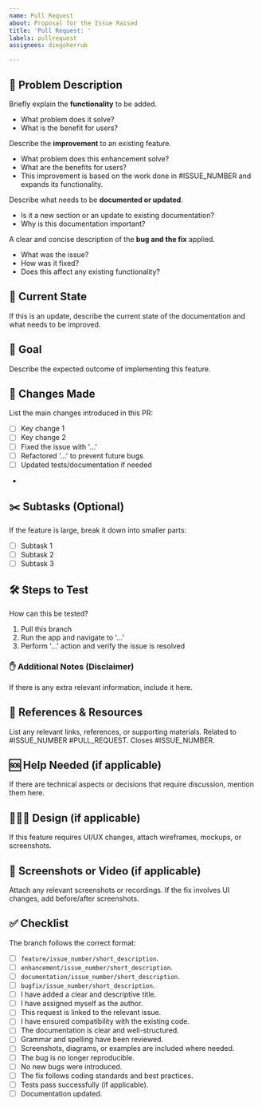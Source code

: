 ```yaml
---
name: Pull Request
about: Proposal for the Issue Raised
title: 'Pull Request: '
labels: pullrequest
assignees: diegoherrub

---
```


## 🤔 Problem Description
Briefly explain the **functionality** to be added.
- What problem does it solve?
- What is the benefit for users?

Describe the **improvement** to an existing feature.
- What problem does this enhancement solve?
- What are the benefits for users?
- This improvement is based on the work done in #ISSUE_NUMBER and expands its functionality.

Describe what needs to be **documented or updated**.
- Is it a new section or an update to existing documentation?
- Why is this documentation important?

A clear and concise description of the **bug and the fix** applied.
- What was the issue?
- How was it fixed?
- Does this affect any existing functionality?

## 📝 Current State
If this is an update, describe the current state of the documentation and what needs to be improved.

## 🎯 Goal
Describe the expected outcome of implementing this feature.

## 📌 Changes Made
List the main changes introduced in this PR:
- [ ] Key change 1
- [ ] Key change 2
- [ ] Fixed the issue with '...'
- [ ] Refactored '...' to prevent future bugs
- [ ] Updated tests/documentation if needed
- 
## ✂️ Subtasks (Optional)
If the feature is large, break it down into smaller parts:
- [ ] Subtask 1
- [ ] Subtask 2
- [ ] Subtask 3

## 🛠 Steps to Test
How can this be tested?
1. Pull this branch
2. Run the app and navigate to '...'
3. Perform '...' action and verify the issue is resolved

### ✋ Additional Notes (Disclaimer)
If there is any extra relevant information, include it here.

## 🔗 References & Resources
List any relevant links, references, or supporting materials.
Related to #ISSUE_NUMBER #PULL_REQUEST.
Closes #ISSUE_NUMBER.

## 🆘 Help Needed (if applicable)
If there are technical aspects or decisions that require discussion, mention them here.

## 👩🏽‍🎨 Design (if applicable)
If this feature requires UI/UX changes, attach wireframes, mockups, or screenshots.

## 📸 Screenshots or Video (if applicable)
Attach any relevant screenshots or recordings.
If the fix involves UI changes, add before/after screenshots.

## ✅ Checklist
The branch follows the correct format:
- [ ] `feature/issue_number/short_description`.
- [ ] `enhancement/issue_number/short_description`.
- [ ] `documentation/issue_number/short_description`.
- [ ] `bugfix/issue_number/short_description`.
- [ ] I have added a clear and descriptive title.
- [ ] I have assigned myself as the author.
- [ ] This request is linked to the relevant issue.
- [ ] I have ensured compatibility with the existing code.
- [ ] The documentation is clear and well-structured.
- [ ] Grammar and spelling have been reviewed.
- [ ] Screenshots, diagrams, or examples are included where needed.
- [ ] The bug is no longer reproducible.
- [ ] No new bugs were introduced.
- [ ] The fix follows coding standards and best practices.
- [ ] Tests pass successfully (if applicable).
- [ ] Documentation updated.